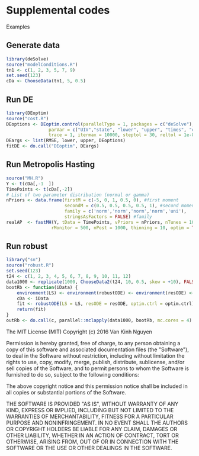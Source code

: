 # Supplemental codes

Examples

## Generate data
```R
library(deSolve)
source("modelConditions.R")
tn1 <- c(1, 2, 3, 5, 7, 9)
set.seed(123)
cDa <- ChooseData(tn1, 5, 0.5)
```

## Run DE
```R
library(DEoptim)
source("cost.R")
DEoptions <- DEoptim.control(parallelType = 1, packages = c("deSolve"), 
                parVar = c("UIV","state", "lower", "upper", "times", "cDa","W"), 
                trace = 1, itermax = 10000, steptol = 30, reltol = 1e-8, F = 0.8, CR = 0.9, NP = 50)
DEargs <- list(RMSE, lower, upper, DEoptions)
fitDE <- do.call("DEoptim", DEargs)
```
## Run Metropolis Hasting
```R
source("MH.R")
Y <- t(cDa[,-1  ])
TimePoints <- t(cDa[,-2])
# List of two parameter distribution (normal or gamma)
nPriors <- data.frame(firstM = c(-5, 0, 1, 0.5, 0), #first moment
                      secondM = c(0.5, 0.5, 0.5, 0.5, 1), #second moment
                      family = c('norm','norm','norm','norm','uni'), 
                      stringsAsFactors = FALSE) #family
realAP  <- fastMH(Y, tData = TimePoints, vPriors = nPriors, nTunes = 10, 
                 rMonitor = 500, nPost = 1000, thinning = 10, optim = TRUE)
```

## Run robust
```R
library("sn")
source("robust.R")
set.seed(123)
t24 <- c(1, 2, 3, 4, 5, 6, 7, 8, 9, 10, 11, 12)
data1000 <- replicate(1000, ChooseData2(t24, 10, 0.5, skew = +10), FALSE)
bootRb <- function(iData) {
    environment(LS) <- environment(robustODE) <- environment(resODE) <- environment()
    cDa <- iData
    fit <- robustODE(LS = LS, resODE = resODE, optim.ctrl = optim.ctrl)
    return(fit)
}
outRb <- do.call(c, parallel::mclapply(data1000, bootRb, mc.cores = 4) )
```

The MIT License (MIT)
Copyright (c) 2016 Van Kinh Nguyen

Permission is hereby granted, free of charge, to any person obtaining a copy of this software and associated documentation files (the "Software"), to deal in the Software without restriction, including without limitation the rights to use, copy, modify, merge, publish, distribute, sublicense, and/or sell copies of the Software, and to permit persons to whom the Software is furnished to do so, subject to the following conditions:

The above copyright notice and this permission notice shall be included in all copies or substantial portions of the Software.

THE SOFTWARE IS PROVIDED "AS IS", WITHOUT WARRANTY OF ANY KIND, EXPRESS OR IMPLIED, INCLUDING BUT NOT LIMITED TO THE WARRANTIES OF MERCHANTABILITY, FITNESS FOR A PARTICULAR PURPOSE AND NONINFRINGEMENT. IN NO EVENT SHALL THE AUTHORS OR COPYRIGHT HOLDERS BE LIABLE FOR ANY CLAIM, DAMAGES OR OTHER LIABILITY, WHETHER IN AN ACTION OF CONTRACT, TORT OR OTHERWISE, ARISING FROM, OUT OF OR IN CONNECTION WITH THE SOFTWARE OR THE USE OR OTHER DEALINGS IN THE SOFTWARE.
